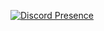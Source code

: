 [![Discord Presence](https://lanyard-profile-readme.vercel.app/api/692370393071091713?hideDiscrim=true)](https://discord.com/users/692370393071091713)
